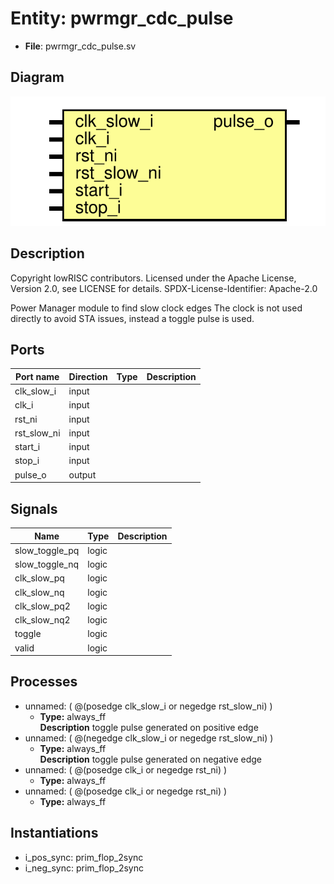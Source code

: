 # Entity: pwrmgr_cdc_pulse

- **File**: pwrmgr_cdc_pulse.sv
## Diagram

![Diagram](pwrmgr_cdc_pulse.svg "Diagram")
## Description

 Copyright lowRISC contributors.
 Licensed under the Apache License, Version 2.0, see LICENSE for details.
 SPDX-License-Identifier: Apache-2.0

 Power Manager module to find slow clock edges
 The clock is not used directly to avoid STA issues, instead a toggle
 pulse is used.

## Ports

| Port name   | Direction | Type | Description |
| ----------- | --------- | ---- | ----------- |
| clk_slow_i  | input     |      |             |
| clk_i       | input     |      |             |
| rst_ni      | input     |      |             |
| rst_slow_ni | input     |      |             |
| start_i     | input     |      |             |
| stop_i      | input     |      |             |
| pulse_o     | output    |      |             |
## Signals

| Name           | Type  | Description |
| -------------- | ----- | ----------- |
| slow_toggle_pq | logic |             |
| slow_toggle_nq | logic |             |
| clk_slow_pq    | logic |             |
| clk_slow_nq    | logic |             |
| clk_slow_pq2   | logic |             |
| clk_slow_nq2   | logic |             |
| toggle         | logic |             |
| valid          | logic |             |
## Processes
- unnamed: ( @(posedge clk_slow_i or negedge rst_slow_ni) )
  - **Type:** always_ff
</br>**Description**
 toggle pulse generated on positive edge 
- unnamed: ( @(negedge clk_slow_i or negedge rst_slow_ni) )
  - **Type:** always_ff
</br>**Description**
 toggle pulse generated on negative edge 
- unnamed: ( @(posedge clk_i or negedge rst_ni) )
  - **Type:** always_ff
- unnamed: ( @(posedge clk_i or negedge rst_ni) )
  - **Type:** always_ff
## Instantiations

- i_pos_sync: prim_flop_2sync
- i_neg_sync: prim_flop_2sync
